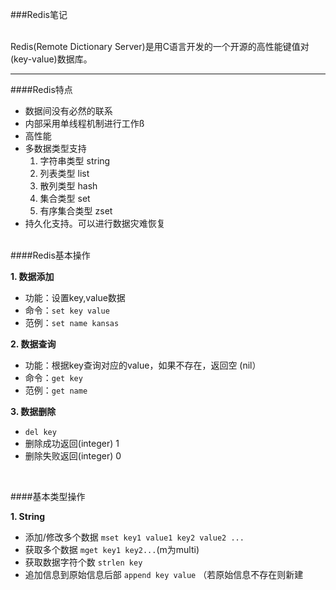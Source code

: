 ###Redis笔记  
  <br>
   

Redis(Remote Dictionary Server)是用C语言开发的一个开源的高性能键值对(key-value)数据库。

---
####Redis特点
- 数据间没有必然的联系
- 内部采用单线程机制进行工作ß
- 高性能
- 多数据类型支持
    1. 字符串类型 string
    2. 列表类型 list
    3. 散列类型 hash
    4. 集合类型 set
    5. 有序集合类型 zset
- 持久化支持。可以进行数据灾难恢复

<br>
####Redis基本操作  
<br>

**1. 数据添加**
- 功能：设置key,value数据
- 命令：`set key value `
- 范例：`set name kansas`

**2. 数据查询**

- 功能：根据key查询对应的value，如果不存在，返回空 (nil）
- 命令：`get key`
- 范例：`get name`

**3. 数据删除**

- `del key`
- 删除成功返回(integer) 1
- 删除失败返回(integer) 0

<br>

####基本类型操作

**1. String**
- 添加/修改多个数据 `mset key1 value1 key2 value2 ...`
- 获取多个数据 `mget key1 key2...`(m为multi)
- 获取数据字符个数 `strlen key`
- 追加信息到原始信息后部 `append key value` （若原始信息不存在则新建

